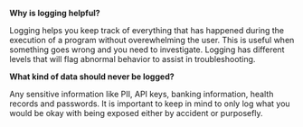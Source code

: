 **Why is logging helpful?**

Logging helps you keep track of everything that has happened during the execution of a program without overewhelming the user. This is useful when something goes wrong and you need to investigate. Logging has different levels that will flag abnormal behavior to assist in troubleshooting.

**What kind of data should never be logged?**

Any sensitive information like PII, API keys, banking information, health records and passwords. It is important to keep in mind to only log what you would be okay with being exposed either by accident or purposefly. 